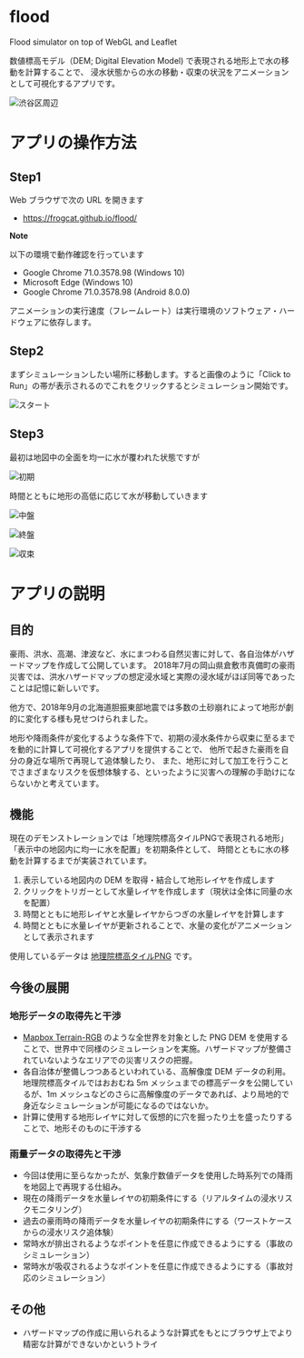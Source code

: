 # flood

Flood simulator on top of WebGL and Leaflet

数値標高モデル（DEM; Digital Elevation Model) で表現される地形上で水の移動を計算することで、
浸水状態からの水の移動・収束の状況をアニメーションとして可視化するアプリです。

![渋谷区周辺](https://user-images.githubusercontent.com/12029629/51830596-89941b80-2333-11e9-84dd-04c09f8c83a2.png)

# アプリの操作方法

## Step1

Web ブラウザで次の URL を開きます

* <https://frogcat.github.io/flood/>

**Note**

以下の環境で動作確認を行っています

- Google Chrome 71.0.3578.98 (Windows 10)
- Microsoft Edge (Windows 10)
- Google Chrome 71.0.3578.98 (Android 8.0.0)

アニメーションの実行速度（フレームレート）は実行環境のソフトウェア・ハードウェアに依存します。



## Step2

まずシミュレーションしたい場所に移動します。すると画像のように「Click to Run」の帯が表示されるのでこれをクリックするとシミュレーション開始です。

![スタート](https://user-images.githubusercontent.com/12029629/51830528-69fcf300-2333-11e9-945d-3c8d9fd939bb.png)

## Step3

最初は地図中の全面を均一に水が覆われた状態ですが

![初期](https://user-images.githubusercontent.com/12029629/51830550-74b78800-2333-11e9-80aa-98295debb3c4.png)

時間とともに地形の高低に応じて水が移動していきます

![中盤](https://user-images.githubusercontent.com/12029629/51830565-7bde9600-2333-11e9-899b-cd7b84790513.png)

![終盤](https://user-images.githubusercontent.com/12029629/51830596-89941b80-2333-11e9-84dd-04c09f8c83a2.png)

![収束](https://user-images.githubusercontent.com/12029629/51830603-8ef16600-2333-11e9-8f5a-0aef071fb273.png)


# アプリの説明

## 目的

豪雨、洪水、高潮、津波など、水にまつわる自然災害に対して、各自治体がハザードマップを作成して公開しています。
2018年7月の岡山県倉敷市真備町の豪雨災害では、洪水ハザードマップの想定浸水域と実際の浸水域がほぼ同等であったことは記憶に新しいです。

他方で、2018年9月の北海道胆振東部地震では多数の土砂崩れによって地形が劇的に変化する様も見せつけられました。

地形や降雨条件が変化するような条件下で、初期の浸水条件から収束に至るまでを動的に計算して可視化するアプリを提供することで、
他所で起きた豪雨を自分の身近な場所で再現して追体験したり、
また、地形に対して加工を行うことでさまざまなリスクを仮想体験する、といったように災害への理解の手助けにならないかと考えています。

## 機能

現在のデモンストレーションでは「地理院標高タイルPNGで表現される地形」「表示中の地図内に均一に水を配置」を初期条件として、
時間とともに水の移動を計算するまでが実装されています。

1. 表示している地図内の DEM を取得・結合して地形レイヤを作成します
2. クリックをトリガーとして水量レイヤを作成します（現状は全体に同量の水を配置）
3. 時間とともに地形レイヤと水量レイヤからつぎの水量レイヤを計算します
4. 時間とともに水量レイヤが更新されることで、水量の変化がアニメーションとして表示されます

使用しているデータは [地理院標高タイルPNG](https://maps.gsi.go.jp/development/demtile.html) です。

## 今後の展開

### 地形データの取得先と干渉

- [Mapbox Terrain-RGB](https://docs.mapbox.com/help/troubleshooting/access-elevation-data/) のような全世界を対象とした PNG DEM を使用することで、世界中で同様のシミュレーションを実施。ハザードマップが整備されていないようなエリアでの災害リスクの把握。
- 各自治体が整備しつつあるといわれている、高解像度 DEM データの利用。地理院標高タイルではおおむね 5m メッシュまでの標高データを公開しているが、1m メッシュなどのさらに高解像度のデータであれば、より局地的で身近なシミュレーションが可能になるのではないか。
- 計算に使用する地形レイヤに対して仮想的に穴を掘ったり土を盛ったりすることで、地形そのものに干渉する


### 雨量データの取得先と干渉

- 今回は使用に至らなかったが、気象庁数値データを使用した時系列での降雨を地図上で再現する仕組み。
- 現在の降雨データを水量レイヤの初期条件にする（リアルタイムの浸水リスクモニタリング）
- 過去の豪雨時の降雨データを水量レイヤの初期条件にする（ワーストケースからの浸水リスク追体験）
- 常時水が排出されるようなポイントを任意に作成できるようにする（事故のシミュレーション）
- 常時水が吸収されるようなポイントを任意に作成できるようにする（事故対応のシミュレーション）

## その他

- ハザードマップの作成に用いられるような計算式をもとにブラウザ上でより精密な計算ができないかというトライ
